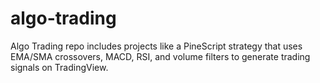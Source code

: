 # algo-trading
Algo Trading repo includes projects like a PineScript strategy that uses EMA/SMA crossovers, MACD, RSI, and volume filters to generate trading signals on TradingView.
